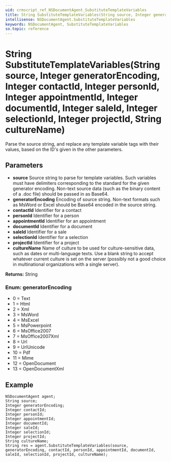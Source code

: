```yaml
---
uid: crmscript_ref_NSDocumentAgent_SubstituteTemplateVariables
title: String SubstituteTemplateVariables(String source, Integer generatorEncoding, Integer contactId, Integer personId, Integer appointmentId, Integer documentId, Integer saleId, Integer selectionId, Integer projectId, String cultureName)
intellisense: NSDocumentAgent.SubstituteTemplateVariables
keywords: NSDocumentAgent, SubstituteTemplateVariables
so.topic: reference
---
```


# String SubstituteTemplateVariables(String source, Integer generatorEncoding, Integer contactId, Integer personId, Integer appointmentId, Integer documentId, Integer saleId, Integer selectionId, Integer projectId, String cultureName)

Parse the source string, and replace any template variable tags with their values, based on the ID's given in the other parameters.

## Parameters

* **source** Source string to parse for template variables. Such variables must have delimiters corresponding to the standard for the given generator encoding. Non-text source data (such as the binary content of a .doc file) should be passed in as Base64.
* **generatorEncoding** Encoding of source string. Non-text formats such as MsWord or Excel should be Base64 encoded in the source string.
* **contactId** Identifier for a contact
* **personId** Identifier for a person
* **appointmentId** Identifier for an appointment
* **documentId** Identifier for a document
* **saleId** Identifier for a sale
* **selectionId** Identifier for a selection
* **projectId** Identifier for a project
* **cultureName** Name of culture to be used for culture-sensitive data, such as dates or multi-language texts. Use a blank string to accept whatever current culture is set on the server (possibly not a good choice in multinational organizations with a single server).

**Returns:** String

### Enum: generatorEncoding

* 0 = Text
* 1 = Html
* 2 = Xml
* 3 = MsWord
* 4 = MsExcel
* 5 = MsPowerpoint
* 6 = MsOffice2007
* 7 = MsOffice2007Xml
* 8 = Url
* 9 = UrlUnicode
* 10 = Pdf
* 11 = Mime
* 12 = OpenDocument
* 13 = OpenDocumentXml

## Example

```crmscript
NSDocumentAgent agent;
String source;
Integer generatorEncoding;
Integer contactId;
Integer personId;
Integer appointmentId;
Integer documentId;
Integer saleId;
Integer selectionId;
Integer projectId;
String cultureName;
String res = agent.SubstituteTemplateVariables(source, generatorEncoding, contactId, personId, appointmentId, documentId, saleId, selectionId, projectId, cultureName);
```
